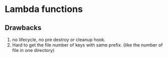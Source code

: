 # Lambda functions

## Drawbacks
1. no lifecycle, no pre destroy or cleanup hook.
2. Hard to get the file number of keys with same prefix. (like the number of file in one directory)
